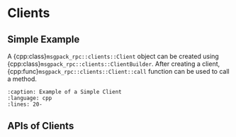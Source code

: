 # Clients

## Simple Example

A {cpp:class}`msgpack_rpc::clients::Client` object can be created
using {cpp:class}`msgpack_rpc::clients::ClientBuilder`.
After creating a client,
{cpp:func}`msgpack_rpc::clients::Client::call` function
can be used to call a method.

```{literalinclude} ../../../../examples/simple/simple_client.cpp
:caption: Example of a Simple Client
:language: cpp
:lines: 20-
```

## APIs of Clients

```{doxygenclass} msgpack_rpc::clients::ClientBuilder

```

```{doxygenclass} msgpack_rpc::clients::Client

```

```{doxygenclass} msgpack_rpc::clients::CallFuture

```

```{doxygenclass} msgpack_rpc::clients::ServerException

```
